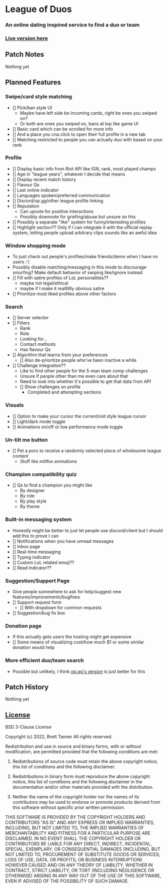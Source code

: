 # League of Duos
### An online dating inspired service to find a duo or team
### [Live version here](htttps://notarealurl.com)

## Patch Notes

Nothing yet

## Planned Features

### Swipe/card style matching
- [] Pick/ban style UI
    - Maybe have left side be incoming cards, right be ones you swiped on?
    - Or both are ones you swiped on, bans at top like game UI
- [] Basic card which can be scrolled for more info
- [] And a place you cna click to open their full profile in a new tab
- [] Matching restricted to people you can actually duo with based on your rank

### Profile
- [] Display basic info from Riot API like IGN, rank, most played champs
- [] Age in "league years", whatever I decide that means
- [] Display recent match history
- [] Flavour Qs
- [] Last online indicator
- [] Languages spoken/preferred communication
- [] Discord/op.gg/other league profile linking
- [] Reputation
    - Can upvote for positive interactions
    - Possibly downvote for griefing/abuse but unsure on this
- [] Possibly a separate "like" system for funny/interesting profiles
- [] Highlight section?? Only if I can integrate it with the official replay system, letting people upload arbitrary clips sounds like an awful idea

### Window shopping mode
- To just check out people's profiles/make friends/demo when I have no users :'(
- Possibly disable matching/messaging in this mode to discourage smurfing? Make default behavior of swiping like/ignore instead
- [] Fill with satire profiles of LoL personalities?? 
    - maybe not legal/ethical
    - maybe if I make it reallllllly obvious satire
- [] Prioritize most liked profiles above other factors

### Search
- [] Server selector
- [] Filters
    - Rank
    - Role
    - Looking for...
    - Contact methods
    - Has flavour Qs
- [] Algorithm that learns from your preferences
    - [] Also de-prioritize people who've been inactive a while
- [] Challenge integration??
    - Like to find other people for the 5-man team comp challenges
    - Unsure if people other than me even care about that
    - Need to look into whether it's possible to get that data from API
    - [] Show challenges on profile
        - Completed and attempting sections

### Visuals
- [] Option to make your cursor the current/old style league cursor
- [] Light/dark mode toggle
- [] Animations on/off or low performance mode toggle

### Un-tilt me button
- [] Pet a poro to receive a randomly selected piece of wholesome league content
    - Stuff like miltfox animations

### Champion compatibility quiz
- [] Qs to find a champion you might like
    - By designer
    - By role
    - By play style
    - By theme

### Built-in messaging system
- Honestly might be better to just let people use discord/client but I should add this to prove I can
- [] Notifications when you have unread messages
- [] Inbox page
- [] Real-time messaging
- [] Typing indicator
- [] Custom LoL related emoji??
- [] Read indicator??

### Suggestion/Support Page
- Give people somewhere to ask for help/suggest new features/improvements/bugfixes
- [] Support request form
    - [] With dropdown for common requests
- [] Suggestion/bug fix box

### Donation page
- If this actually gets users the hosting might get expensive
- [] Some means of visualizing cost/how much $1 or some similar donation would help

### More efficient duo/team search
- Possible but unlikely, I think [op.gg's version](https://duo.op.gg/en) is just better for this


## Patch History

Nothing yet


## [License](/LICENSE)

BSD 3-Clause License

Copyright (c) 2022, Brett Tanner
All rights reserved.

Redistribution and use in source and binary forms, with or without
modification, are permitted provided that the following conditions are met:

1. Redistributions of source code must retain the above copyright notice, this
   list of conditions and the following disclaimer.

2. Redistributions in binary form must reproduce the above copyright notice,
   this list of conditions and the following disclaimer in the documentation
   and/or other materials provided with the distribution.

3. Neither the name of the copyright holder nor the names of its
   contributors may be used to endorse or promote products derived from
   this software without specific prior written permission.

THIS SOFTWARE IS PROVIDED BY THE COPYRIGHT HOLDERS AND CONTRIBUTORS "AS IS"
AND ANY EXPRESS OR IMPLIED WARRANTIES, INCLUDING, BUT NOT LIMITED TO, THE
IMPLIED WARRANTIES OF MERCHANTABILITY AND FITNESS FOR A PARTICULAR PURPOSE ARE
DISCLAIMED. IN NO EVENT SHALL THE COPYRIGHT HOLDER OR CONTRIBUTORS BE LIABLE
FOR ANY DIRECT, INDIRECT, INCIDENTAL, SPECIAL, EXEMPLARY, OR CONSEQUENTIAL
DAMAGES (INCLUDING, BUT NOT LIMITED TO, PROCUREMENT OF SUBSTITUTE GOODS OR
SERVICES; LOSS OF USE, DATA, OR PROFITS; OR BUSINESS INTERRUPTION) HOWEVER
CAUSED AND ON ANY THEORY OF LIABILITY, WHETHER IN CONTRACT, STRICT LIABILITY,
OR TORT (INCLUDING NEGLIGENCE OR OTHERWISE) ARISING IN ANY WAY OUT OF THE USE
OF THIS SOFTWARE, EVEN IF ADVISED OF THE POSSIBILITY OF SUCH DAMAGE.